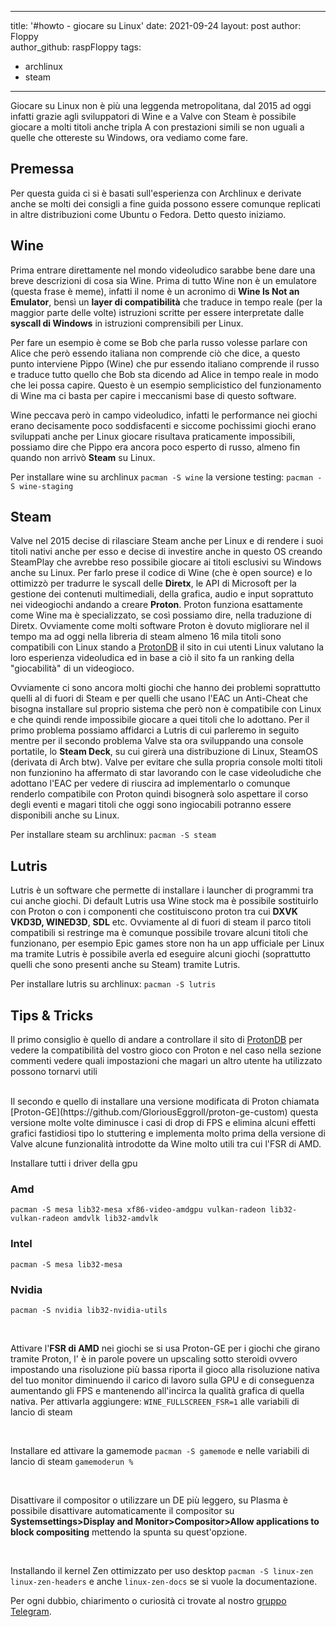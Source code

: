 

---
title: '#howto - giocare su Linux' 
date: 2021-09-24 
layout: post 
author: Floppy	
author_github: raspFloppy
tags: 
- archlinux 
- steam
---

Giocare su Linux non è più una leggenda metropolitana, dal 2015 ad oggi infatti grazie agli sviluppatori di Wine e a Valve con Steam è possibile giocare a molti titoli anche tripla A con prestazioni simili se non uguali a quelle che ottereste su Windows, ora vediamo come fare.


## Premessa
Per questa guida ci si è basati sull'esperienza con Archlinux e derivate anche se molti dei consigli a fine guida possono essere comunque replicati in altre distribuzioni come Ubuntu o Fedora.
Detto questo iniziamo.

## Wine 
Prima entrare direttamente nel mondo videoludico sarabbe bene dare una breve descrizioni di cosa sia Wine.
Prima di tutto Wine non è un emulatore (questa frase è meme), infatti il nome è un acronimo di **Wine Is Not an Emulator**, bensì un **layer di compatibilità** che traduce in tempo reale (per la maggior parte delle volte) istruzioni scritte per essere interpretate dalle **syscall di Windows** in istruzioni comprensibili per Linux. 

Per fare un esempio è come se Bob che parla russo volesse parlare con Alice che però essendo italiana non comprende ciò che dice, a questo punto interviene Pippo (Wine) che pur essendo italiano comprende il russo e traduce tutto quello che Bob sta dicendo ad Alice in tempo reale in modo che lei possa capire.
Questo è un esempio semplicistico del funzionamento di Wine ma ci basta per capire i meccanismi base di questo software.

Wine peccava però in campo videoludico, infatti le performance nei giochi erano decisamente poco soddisfacenti e siccome pochissimi giochi erano sviluppati anche per Linux giocare risultava praticamente impossibili, possiamo dire che Pippo era ancora poco esperto di russo, almeno fin quando non arrivò **Steam** su Linux.

Per installare wine su archlinux
`pacman -S wine`
la versione testing:
`pacman -S wine-staging`
 

## Steam
Valve nel 2015 decise di rilasciare Steam anche per Linux e di rendere i suoi titoli nativi anche per esso e decise di investire anche in questo OS creando SteamPlay che avrebbe reso possibile giocare ai titoli esclusivi su Windows anche su Linux.
Per farlo prese il codice di Wine (che è open source) e lo ottimizzò per tradurre le syscall delle **Diretx**, le API di Microsoft per la gestione dei contenuti multimediali, della grafica, audio e input soprattuto nei videogiochi andando a creare **Proton**.
Proton funziona esattamente come Wine ma è specializzato, se così possiamo dire, nella traduzione di Diretx.
Ovviamente come molti software Proton è dovuto migliorare nel il tempo ma ad oggi nella libreria di steam almeno 16 mila titoli sono compatibili con Linux stando a [ProtonDB](https://www.protondb.com/) il sito in cui utenti Linux valutano la loro esperienza videoludica ed in base a ciò il sito fa un ranking della "giocabilità" di un videogioco.

Ovviamente ci sono ancora molti giochi che hanno dei problemi soprattutto quelli al di fuori di Steam e per quelli che usano l'EAC un Anti-Cheat che bisogna installare sul proprio sistema che però non è compatibile con Linux e che quindi rende impossibile giocare a quei titoli che lo adottano.
Per il primo problema possiamo affidarci a Lutris di cui parleremo in seguito mentre per il secondo problema Valve sta ora sviluppando una console portatile, lo **Steam Deck**, su cui girerà una distribuzione di Linux, SteamOS (derivata di Arch btw).
Valve per evitare che sulla propria console molti titoli non funzionino ha affermato di star lavorando con le case videoludiche che adottano l'EAC per vedere di riuscira ad implementarlo o comunque renderlo compatibile con Proton quindi bisognerà solo aspettare il corso degli eventi e magari titoli che oggi sono ingiocabili potranno essere disponibili anche su Linux.

Per installare steam su archlinux:
`pacman -S steam`


## Lutris

Lutris è un software che permette di installare i launcher di programmi tra cui anche giochi.
Di default Lutris usa Wine stock ma è possibile sostituirlo con Proton o con i componenti che costituiscono proton tra cui **DXVK VKD3D, WINED3D**, **SDL** etc.
Ovviamente al di fuori di steam il parco titoli compatibili si restringe ma è comunque possibile trovare alcuni titoli che funzionano, per esempio Epic games store non ha un app ufficiale per Linux ma tramite Lutris è possibile averla ed eseguire alcuni giochi (soprattutto quelli che sono presenti anche su Steam) tramite Lutris.

Per installare lutris su archlinux:
`pacman -S lutris`

## Tips & Tricks

Il primo consiglio è quello di andare a controllare il sito di [ProtonDB](https://www.protondb.com/) per vedere la compatibilità del vostro gioco con Proton e nel caso nella sezione commenti vedere quali impostazioni che magari un altro utente ha utilizzato possono tornarvi utili

<br>
Il secondo e quello di installare una versione modificata di Proton chiamata [Proton-GE](https://github.com/GloriousEggroll/proton-ge-custom) questa versione molte volte diminusce i casi di drop di FPS e elimina alcuni effetti grafici fastidiosi tipo lo stuttering e implementa molto prima della versione di Valve alcune funzionalità introdotte da Wine molto utili tra cui l'FSR di AMD.


<br>

Installare tutti i driver della gpu

### Amd 
`pacman -S mesa lib32-mesa xf86-video-amdgpu vulkan-radeon lib32-vulkan-radeon amdvlk lib32-amdvlk`

### Intel
`pacman -S mesa lib32-mesa`

### Nvidia
`pacman -S nvidia lib32-nvidia-utils`
 
<br>

Attivare l'**FSR di AMD** nei giochi se si usa Proton-GE per i giochi che girano tramite Proton, l' è in parole povere un upscaling sotto steroidi ovvero impostando una risoluzione più bassa riporta il gioco alla risoluzione nativa del tuo monitor diminuendo il carico di lavoro sulla GPU e di conseguenza aumentando gli FPS e mantenendo all'incirca la qualità grafica di quella nativa.
Per attivarla aggiungere: `WINE_FULLSCREEN_FSR=1`  alle variabili di lancio di steam

<br>

Installare ed attivare la gamemode `pacman -S gamemode` e nelle variabili di lancio di steam `gamemoderun %`

<br>

Disattivare il compositor o utilizzare un DE più leggero, su Plasma è possibile disattivare automaticamente il compositor su **Systemsettings>Display and Monitor>Compositor>Allow applications to block compositing** mettendo la spunta su quest'opzione.

<br>

Installando il kernel Zen ottimizzato per uso desktop
`pacman -S linux-zen linux-zen-headers` e anche `linux-zen-docs` se si vuole la documentazione.





Per ogni dubbio, chiarimento o curiosità ci trovate al nostro [gruppo Telegram](https://t.me/linuxpeople).